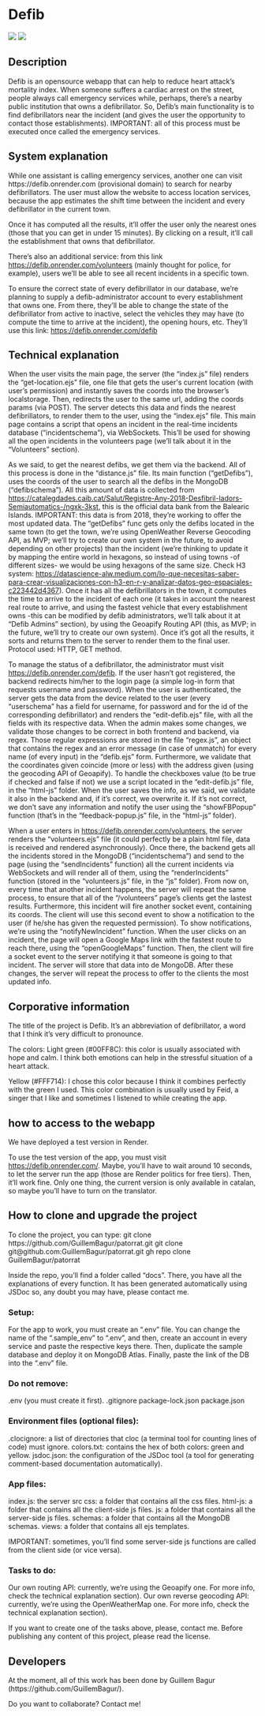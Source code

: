 <h1>Defib</h1>
<span><img src="https://img.shields.io/badge/STATUS-ON%20DEVELOPMENT-yellow"></span> <span><img src="https://img.shields.io/badge/LICENSE-MIT-green"></span>
<h2>Description</h2>
Defib is an opensource webapp that can help to reduce heart attack’s mortality index. When someone suffers a cardiac arrest on the street, people always call emergency services while, perhaps, there’s a nearby public institution that owns a defibrillator. So, Defib’s main functionality is to find defibrillators near the incident (and gives the user the opportunity to contact those establishments). IMPORTANT: all of this process must be executed once called the emergency services.


<h2>System explanation</h2>
While one assistant is calling emergency services, another one can visit https://defib.onrender.com (provisional domain) to search for nearby defibrillators. The user must allow the website to access location services, because the app estimates the shift time between the incident and every defibrillator in the current town.

Once it has computed all the results, it’ll offer the user only the nearest ones (those that you can get in under 15 minutes). By clicking on a result, it’ll call the establishment that owns that defibrillator.

There’s also an additional service: from this link https://defib.onrender.com/volunteers (mainly thought for police, for example), users we’ll be able to see all recent incidents in a specific town.

To ensure the correct state of every defibrillator in our database, we’re planning to supply a defib-administrator account to every establishment that owns one. From there, they’ll be able to change the state of the defibrillator from active to inactive, select the vehicles they may have (to compute the time to arrive at the incident), the opening hours, etc. They’ll use this link: https://defib.onrender.com/defib



<h2>Technical explanation</h2>
When the user visits the main page, the server (the “index.js” file) renders the “get-location.ejs” file, one file that gets the user's current location (with user’s permission) and instantly saves the coords into the browser’s localstorage. Then, redirects the user to the same url, adding the coords params (via POST). The server detects this data and finds the nearest defibrillators, to render them to the user, using the “index.ejs” file. This main page contains a script that opens an incident in the real-time incidents database (“incidentschema”), via WebSockets. This’ll be used for showing all the open incidents in the volunteers page (we’ll talk about it in the “Volunteers” section).


As we said, to get the nearest defibs, we get them via the backend. All of this process is done in the “distance.js” file. Its main function (“getDefibs”), uses the coords of the user to search all the defibs in the MongoDB (“defibschema”). All this amount of data is collected from https://catalegdades.caib.cat/Salut/Registre-Any-2018-Desfibril-ladors-Semiautomatics-/ngxk-3kst, this is the official data bank from the Balearic Islands. IMPORTANT: this data is from 2018, they’re working to offer the most updated data. The “getDefibs” func gets only the defibs located in the same town (to get the town, we’re using OpenWeather Reverse Geocoding API, as MVP; we’ll try to create our own system in the future, to avoid depending on other projects) than the incident (we’re thinking to update it by mapping the entire world in hexagons, so instead of using towns -of different sizes- we would be using hexagons of the same size. Check H3 system:
https://datascience-alw.medium.com/lo-que-necesitas-saber-para-crear-visualizaciones-con-h3-en-r-y-analizar-datos-geo-espaciales-c223442d4367). Once it has all the defibrillators in the town, it computes the time to arrive to the incident of each one (it takes in account the nearest real route to arrive, and using the fastest vehicle that every establishment owns -this can be modified by defib administrators, we’ll talk about it at “Defib Admins” section), by using the Geoapify Routing API (this, as MVP; in the future, we’ll try to create our own system). Once it’s got all the results, it sorts and returns them to the server to render them to the final user. Protocol used: HTTP, GET method.


To manage the status of a defibrillator, the administrator must visit https://defib.onrender.com/defib. If the user hasn’t got registered, the backend redirects him/her to the login page (a simple log-in form that requests username and password). When the user is authenticated, the server gets the data from the device related to the user (every “userschema” has a field for username, for password and for the id of the corresponding defibrillator) and renders the “edit-defib.ejs” file, with all the fields with its respective data. When the admin makes some changes, we validate those changes to be correct in both frontend and backend, via regex. Those regular expressions are stored in the file “regex.js”, an object that contains the regex and an error message (in case of unmatch) for every name (of every input) in the “defib.ejs” form. Furthermore, we validate that the coordinates given coincide (more or less) with the address given (using the geocoding API of Geoapify). To handle the checkboxes value (to be true if checked and false if not) we use a script located in the “edit-defib.js” file, in the “html-js” folder. When the user saves the info, as we said, we validate it also in the backend and, if it’s correct, we overwrite it. If it’s not correct, we don’t save any information and notify the user using the “showFBPopup” function (that’s in the “feedback-popup.js” file, in the “html-js” folder).


When a user enters in https://defib.onrender.com/volunteers, the server renders the “volunteers.ejs” file (it could perfectly be a plain html file, data is received and rendered asynchronously). Once there, the backend gets all the incidents stored in the MongoDB (“incidentschema”) and send to the page (using the “sendIncidents” function) all the current incidents via WebSockets and will render all of them, using the “renderIncidents” function (stored in the “volunteers.js” file, in the “js” folder). From now on, every time that another incident happens, the server will repeat the same process, to ensure that all of the “/volunteers” page’s clients get the lastest results. Furthermore, this incident will fire another socket event, containing its coords. The client will use this second event to show a notification to the user (if he/she has given the requested permission). To show notifications, we’re using the “notifyNewIncident” function.
When the user clicks on an incident, the page will open a Google Maps link with the fastest route to reach there, using the “openGoogleMaps” function. Then, the client will fire a socket event to the server notifying it that someone is going to that incident. The server will store that data into de MongoDB. After these changes, the server will repeat the process to offer to the clients the most updated info.


<h2>Corporative information</h2>
The title of the project is Defib. It’s an abbreviation of defibrillator, a word that I think it’s very difficult to pronounce.

The colors:
Light green (#00FF8C): this color is usually associated with hope and calm. I think both emotions can help in the stressful situation of a heart attack.

Yellow (#FFF714): I chose this color because I think it combines perfectly with the green I used. This color combination is usually used by Feid, a singer that I like and sometimes I listened to while creating the app.


<h2>how to access to the webapp</h2>
We have deployed a test version in Render.

To use the test version of the app, you must visit https://defib.onrender.com/. Maybe, you’ll have to wait around 10 seconds, to let the server run the app (those are Render politics for free tiers). Then, it’ll work fine. Only one thing, the current version is only available in catalan, so maybe you’ll have to turn on the translator.


<h2>How to clone and upgrade the project</h2>
To clone the project, you can type:
git clone https://github.com/GuillemBagur/patorrat.git
git clone git@github.com:GuillemBagur/patorrat.git
gh repo clone GuillemBagur/patorrat

Inside the repo, you’ll find a folder called “docs”. There, you have all the explanations of every function. It has been generated automatically using JSDoc so, any doubt you may have, please contact me.

<h3>Setup:</h3>
For the app to work, you must create an “.env” file. You can change the name of the “.sample_env” to “.env”, and then, create an account in every service and paste the respective keys there. Then, duplicate the sample database and deploy it on MongoDB Atlas. Finally, paste the link of the DB into the “.env” file.

<h3>Do not remove:</h3>
.env (you must create it first).
.gitignore
package-lock.json
package.json

<h3>Environment files (optional files):</h3>
.clocignore: a list of directories that cloc (a terminal tool for counting lines of code) must ignore.
colors.txt: contains the hex of both colors: green and yellow.
jsdoc.json: the configuration of the JSDoc tool (a tool for generating comment-based documentation automatically).

<h3>App files:</h3>
index.js: the server
src
css: a folder that contains all the css files.
html-js: a folder that contains all the client-side js files.
js: a folder that contains all the server-side js files.
schemas: a folder that contains all the MongoDB schemas.
views: a folder that contains all ejs templates.

IMPORTANT: sometimes, you’ll find some server-side js functions are called from the client side (or vice versa).


<h3>Tasks to do:</h3>
Our own routing API: currently, we’re using the Geoapify one. For more info, check the technical explanation section).
Our own reverse geocoding API: currently, we’re using the OpenWeatherMap one. For more info, check the technical explanation section).

If you want to create one of the tasks above, please, contact me. Before publishing any content of this project, please read the license.


<h2>Developers</h2>
At the moment, all of this work has been done by Guillem Bagur (https://github.com/GuillemBagur/).

Do you want to collaborate? Contact me!
